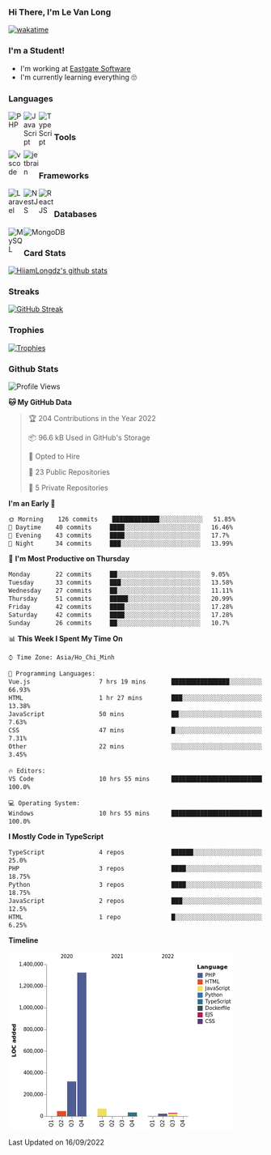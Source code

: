 ### Hi There, I'm Le Van Long 

[![wakatime](https://wakatime.com/badge/user/6843c55a-2a06-4fcd-8ddd-3f4718f8cf4d.svg)](https://wakatime.com/@6843c55a-2a06-4fcd-8ddd-3f4718f8cf4d)

### I'm a Student!
- I'm working at [Eastgate Software](https://eastgate-software.com/)
- I'm currently learning everything 🙄

### Languages
<img align="left" alt="PHP" src="https://img.icons8.com/dusk/64/000000/php-logo.png" width="30px"/>
<img align="left" alt="JavaScript" src="https://img.icons8.com/dusk/64/000000/javascript.png" width="30px"/>
<img align="left" alt="TypeScript" src="https://img.icons8.com/typescript" width="30px" />
<br />

### Tools
<img align="left" alt="vscode" src="https://img.icons8.com/dusk/64/000000/visual-studio-code-2019.png" width="30px"/>
<img align="left" alt="jetbrain" src="https://camo.githubusercontent.com/8268dcfb76697dd53286590ec9b4385d7a0b89ce/68747470733a2f2f63646e2e6a7364656c6976722e6e65742f6e706d2f73696d706c652d69636f6e734076332f69636f6e732f6a6574627261696e732e737667" width="30px"/>
<br />

### Frameworks
<img align="left" alt="Laravel" src="https://img.icons8.com/ios/50/000000/laravel.png" width="30px"/>
<img align="left" alt="NestJS" src="https://d33wubrfki0l68.cloudfront.net/e937e774cbbe23635999615ad5d7732decad182a/26072/logo-small.ede75a6b.svg" width="30px" />
<img align="left" alt="ReactJS" src="https://img.icons8.com/dusk/64/000000/react.png" width="30px" />
<br />

### Databases
<img align="left" alt="MySQL" src="https://img.icons8.com/ios-filled/50/000000/mysql-logo.png" width="30px"/>
<img align="left" alt="MongoDB" src="https://webimages.mongodb.com/_com_assets/cms/kpo5kblefbjq79065-Horizontal_Default.svg?auto=format%252Ccompress" height="30px" />
<br />

### Card Stats
[![HiiamLongdz's github stats](https://github-readme-stats.vercel.app/api?username=Eliitme&show_icons=true&theme=default)](#CardStats)

### Streaks
[![GitHub Streak](http://github-readme-streak-stats.herokuapp.com?user=Eliitme)](#Streaks)

### Trophies
[![Trophies](https://github-profile-trophy.vercel.app/?username=Eliitme&margin-w=10&theme=discord)](#Trophies)

### Github Stats
<!--START_SECTION:waka-->
![Profile Views](http://img.shields.io/badge/Profile%20Views-0-blue)

**🐱 My GitHub Data** 

> 🏆 204 Contributions in the Year 2022
 > 
> 📦 96.6 kB Used in GitHub's Storage 
 > 
> 💼 Opted to Hire
 > 
> 📜 23 Public Repositories 
 > 
> 🔑 5 Private Repositories  
 > 
**I'm an Early 🐤** 

```text
🌞 Morning    126 commits    █████████████░░░░░░░░░░░░   51.85% 
🌆 Daytime    40 commits     ████░░░░░░░░░░░░░░░░░░░░░   16.46% 
🌃 Evening    43 commits     ████░░░░░░░░░░░░░░░░░░░░░   17.7% 
🌙 Night      34 commits     ███░░░░░░░░░░░░░░░░░░░░░░   13.99%

```
📅 **I'm Most Productive on Thursday** 

```text
Monday       22 commits     ██░░░░░░░░░░░░░░░░░░░░░░░   9.05% 
Tuesday      33 commits     ███░░░░░░░░░░░░░░░░░░░░░░   13.58% 
Wednesday    27 commits     ██░░░░░░░░░░░░░░░░░░░░░░░   11.11% 
Thursday     51 commits     █████░░░░░░░░░░░░░░░░░░░░   20.99% 
Friday       42 commits     ████░░░░░░░░░░░░░░░░░░░░░   17.28% 
Saturday     42 commits     ████░░░░░░░░░░░░░░░░░░░░░   17.28% 
Sunday       26 commits     ██░░░░░░░░░░░░░░░░░░░░░░░   10.7%

```


📊 **This Week I Spent My Time On** 

```text
⌚︎ Time Zone: Asia/Ho_Chi_Minh

💬 Programming Languages: 
Vue.js                   7 hrs 19 mins       ████████████████░░░░░░░░░   66.93% 
HTML                     1 hr 27 mins        ███░░░░░░░░░░░░░░░░░░░░░░   13.38% 
JavaScript               50 mins             ██░░░░░░░░░░░░░░░░░░░░░░░   7.63% 
CSS                      47 mins             █░░░░░░░░░░░░░░░░░░░░░░░░   7.31% 
Other                    22 mins             ░░░░░░░░░░░░░░░░░░░░░░░░░   3.45%

🔥 Editors: 
VS Code                  10 hrs 55 mins      █████████████████████████   100.0%

💻 Operating System: 
Windows                  10 hrs 55 mins      █████████████████████████   100.0%

```

**I Mostly Code in TypeScript** 

```text
TypeScript               4 repos             ██████░░░░░░░░░░░░░░░░░░░   25.0% 
PHP                      3 repos             ████░░░░░░░░░░░░░░░░░░░░░   18.75% 
Python                   3 repos             ████░░░░░░░░░░░░░░░░░░░░░   18.75% 
JavaScript               2 repos             ███░░░░░░░░░░░░░░░░░░░░░░   12.5% 
HTML                     1 repo              █░░░░░░░░░░░░░░░░░░░░░░░░   6.25%

```


**Timeline**

![Chart not found](https://raw.githubusercontent.com/Eliitme/Eliitme/master/charts/bar_graph.png) 


 Last Updated on 16/09/2022
<!--END_SECTION:waka-->
